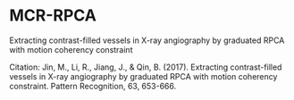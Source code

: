 # MCR-RPCA
 Extracting contrast-filled vessels in X-ray angiography by graduated RPCA with motion coherency constraint
 
 Citation: Jin, M., Li, R., Jiang, J., & Qin, B. (2017). Extracting contrast-filled vessels in X-ray angiography by graduated RPCA with motion coherency constraint. Pattern Recognition, 63, 653-666.
